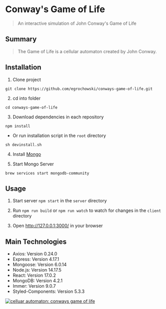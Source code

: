 # Conway's Game of Life

> An interactive simulation of John Conway's Game of Life

## Summary

> The Game of Life is a cellular automaton created by John Conway.

## Installation

1. Clone project

```
git clone https://github.com/egrochowski/conways-game-of-life.git
```

2. cd into folder

```
cd conways-game-of-life
```

3. Download dependencies in each repository

```
npm install
```

- Or run installation script in the `root` directory

```
sh devinstall.sh
```

4. Install [Mongo](https://www.mongodb.com/docs/v4.0/administration/install-community/)

5. Start Mongo Server

```
brew services start mongodb-community
```

## Usage

1. Start server `npm start` in the `server` directory

2. Run `npm run build` or `npm run watch` to watch for changes in the `client` directory

3. Open http://127.0.0.1:3000/ in your browser

## Main Technologies

- Axios: Version 0.24.0
- Express: Version 4.17.1
- Mongoose: Version 6.0.14
- Node.js: Version 14.17.5
- React: Version 17.0.2
- MongoDB: Version 4.2.1
- Immer: Version 9.0.7
- Styled-Components: Version 5.3.3

[![celluar automaton: conways game of life](https://img.shields.io/badge/cellular%20automaton-conways%20game%20of%20life-green)](https://github.com/egrochowski/conways-game-of-life)
